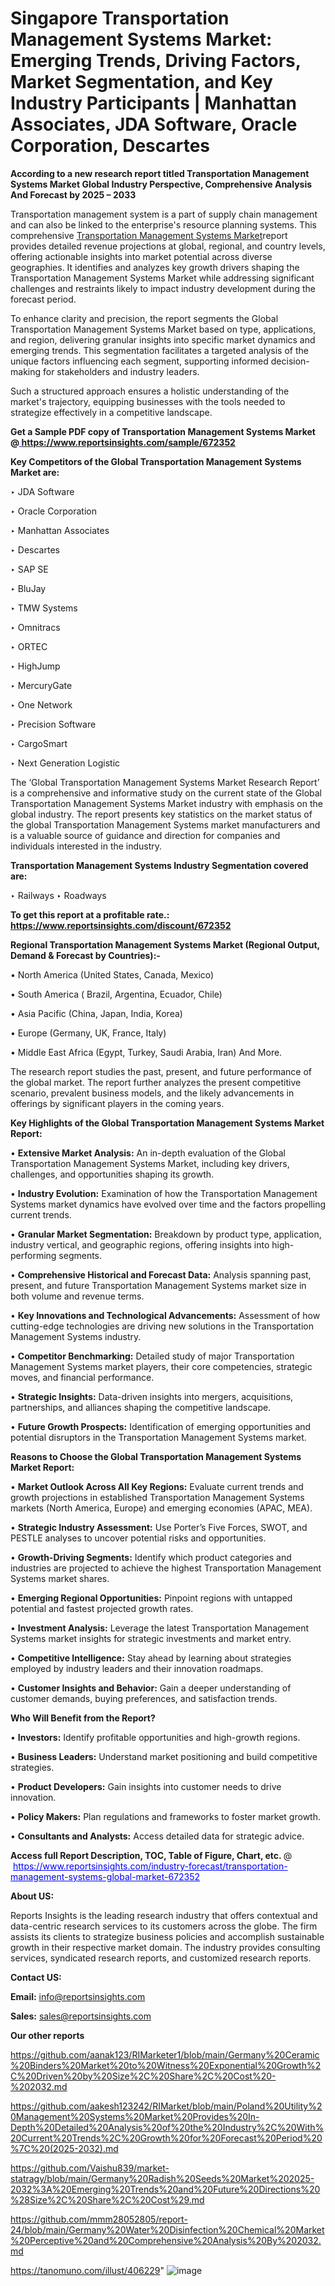 # Singapore Transportation Management Systems Market: Emerging Trends, Driving Factors, Market Segmentation, and Key Industry Participants | Manhattan Associates, JDA Software, Oracle Corporation, Descartes

<strong>According to a new research report titled Transportation Management Systems Market Global Industry Perspective, Comprehensive Analysis And Forecast by 2025 – 2033</strong>

Transportation management system is a part of supply chain management and can also be linked to the enterprise's resource planning systems. This comprehensive <a href=https://www.reportsinsights.com/sample/672352>Transportation Management Systems Market</a>report provides detailed revenue projections at global, regional, and country levels, offering actionable insights into market potential across diverse geographies. It identifies and analyzes key growth drivers shaping the Transportation Management Systems Market while addressing significant challenges and restraints likely to impact industry development during the forecast period.

To enhance clarity and precision, the report segments the Global Transportation Management Systems Market based on type, applications, and region, delivering granular insights into specific market dynamics and emerging trends. This segmentation facilitates a targeted analysis of the unique factors influencing each segment, supporting informed decision-making for stakeholders and industry leaders.

Such a structured approach ensures a holistic understanding of the market's trajectory, equipping businesses with the tools needed to strategize effectively in a competitive landscape.

<strong>Get a Sample PDF copy of Transportation Management Systems Market </strong><strong>@<a href=https://www.reportsinsights.com/sample/672352 style=color:#0000ff;> https://www.reportsinsights.com/sample/672352</a></strong></font>

<strong>Key Competitors of the Global Transportation Management Systems Market are:</strong>

‣ JDA Software

‣ Oracle Corporation

‣ Manhattan Associates

‣ Descartes

‣ SAP SE

‣ BluJay

‣ TMW Systems

‣ Omnitracs

‣ ORTEC

‣ HighJump

‣ MercuryGate

‣ One Network

‣ Precision Software

‣ CargoSmart

‣ Next Generation Logistic

The ‘Global Transportation Management Systems Market Research Report’ is a comprehensive and informative study on the current state of the Global Transportation Management Systems Market industry with emphasis on the global industry. The report presents key statistics on the market status of the global Transportation Management Systems market manufacturers and is a valuable source of guidance and direction for companies and individuals interested in the industry.

<strong>Transportation Management Systems Industry Segmentation covered are:</strong>

‣ Railways
‣ Roadways

<strong>To get this report at a profitable rate.: <a href=https://www.reportsinsights.com/discount/672352 style=color:#0000ff;>https://www.reportsinsights.com/discount/672352</a></strong></font>

<strong>Regional Transportation Management Systems Market (Regional Output, Demand &amp; Forecast by Countries):-</strong>

• North America (United States, Canada, Mexico)

• South America ( Brazil, Argentina, Ecuador, Chile)

• Asia Pacific (China, Japan, India, Korea)

• Europe (Germany, UK, France, Italy)

• Middle East Africa (Egypt, Turkey, Saudi Arabia, Iran) And More.

The research report studies the past, present, and future performance of the global market. The report further analyzes the present competitive scenario, prevalent business models, and the likely advancements in offerings by significant players in the coming years.

<strong>Key Highlights of the Global Transportation Management Systems Market Report:</strong>

• <strong>Extensive Market Analysis:</strong> An in-depth evaluation of the Global Transportation Management Systems Market, including key drivers, challenges, and opportunities shaping its growth.

• <strong>Industry Evolution:</strong> Examination of how the Transportation Management Systems market dynamics have evolved over time and the factors propelling current trends.

• <strong>Granular Market Segmentation:</strong> Breakdown by product type, application, industry vertical, and geographic regions, offering insights into high-performing segments.

• <strong>Comprehensive Historical and Forecast Data:</strong> Analysis spanning past, present, and future Transportation Management Systems market size in both volume and revenue terms.

• <strong>Key Innovations and Technological Advancements:</strong> Assessment of how cutting-edge technologies are driving new solutions in the Transportation Management Systems industry.

• <strong>Competitor Benchmarking:</strong> Detailed study of major Transportation Management Systems market players, their core competencies, strategic moves, and financial performance.

• <strong>Strategic Insights:</strong> Data-driven insights into mergers, acquisitions, partnerships, and alliances shaping the competitive landscape.

• <strong>Future Growth Prospects:</strong> Identification of emerging opportunities and potential disruptors in the Transportation Management Systems market.

<strong>Reasons to Choose the Global Transportation Management Systems Market Report:</strong>

• <strong>Market Outlook Across All Key Regions:</strong> Evaluate current trends and growth projections in established Transportation Management Systems markets (North America, Europe) and emerging economies (APAC, MEA).

• <strong>Strategic Industry Assessment:</strong> Use Porter’s Five Forces, SWOT, and PESTLE analyses to uncover potential risks and opportunities.

• <strong>Growth-Driving Segments:</strong> Identify which product categories and industries are projected to achieve the highest Transportation Management Systems market shares.

• <strong>Emerging Regional Opportunities:</strong> Pinpoint regions with untapped potential and fastest projected growth rates.

• <strong>Investment Analysis:</strong> Leverage the latest Transportation Management Systems market insights for strategic investments and market entry.

• <strong>Competitive Intelligence:</strong> Stay ahead by learning about strategies employed by industry leaders and their innovation roadmaps.

• <strong>Customer Insights and Behavior:</strong> Gain a deeper understanding of customer demands, buying preferences, and satisfaction trends.

<strong>Who Will Benefit from the Report?</strong>

• <strong>Investors:</strong> Identify profitable opportunities and high-growth regions.

• <strong>Business Leaders:</strong> Understand market positioning and build competitive strategies.

• <strong>Product Developers:</strong> Gain insights into customer needs to drive innovation.

• <strong>Policy Makers:</strong> Plan regulations and frameworks to foster market growth.

• <strong>Consultants and Analysts:</strong> Access detailed data for strategic advice.
</ul>
<strong>Access full Report Description, TOC, Table of Figure, Chart, etc. </strong>@  <a href=https://www.reportsinsights.com/industry-forecast/transportation-management-systems-global-market-672352 style=color:#0000ff;>https://www.reportsinsights.com/industry-forecast/transportation-management-systems-global-market-672352</a></font>

<strong><strong>About US</strong>:</strong>

Reports Insights is the leading research industry that offers contextual and data-centric research services to its customers across the globe. The firm assists its clients to strategize business policies and accomplish sustainable growth in their respective market domain. The industry provides consulting services, syndicated research reports, and customized research reports.

<strong>Contact US:</strong>

<p class=""""><b>Email:</b> <a href=mailto:info@reportsinsights.com>info@reportsinsights.com</a></p>
<p class=""""><b>Sales:</b> <a href=mailto:sales@reportsinsights.com>sales@reportsinsights.com</a></p>

<strong>Our other reports</strong>

<a href=https://github.com/aanak123/RIMarketer1/blob/main/Germany%20Ceramic%20Binders%20Market%20to%20Witness%20Exponential%20Growth%2C%20Driven%20by%20Size%2C%20Share%2C%20Cost%20-%202032.md>https://github.com/aanak123/RIMarketer1/blob/main/Germany%20Ceramic%20Binders%20Market%20to%20Witness%20Exponential%20Growth%2C%20Driven%20by%20Size%2C%20Share%2C%20Cost%20-%202032.md</a>

<a href=https://github.com/aakesh123242/RIMarket/blob/main/Poland%20Utility%20Management%20Systems%20Market%20Provides%20In-Depth%20Detailed%20Analysis%20of%20the%20Industry%2C%20With%20Current%20Trends%2C%20Growth%20for%20Forecast%20Period%20%7C%20(2025-2032).md>https://github.com/aakesh123242/RIMarket/blob/main/Poland%20Utility%20Management%20Systems%20Market%20Provides%20In-Depth%20Detailed%20Analysis%20of%20the%20Industry%2C%20With%20Current%20Trends%2C%20Growth%20for%20Forecast%20Period%20%7C%20(2025-2032).md</a>

<a href=https://github.com/Vaishu839/market-statragy/blob/main/Germany%20Radish%20Seeds%20Market%202025-2032%3A%20Emerging%20Trends%20and%20Future%20Directions%20%28Size%2C%20Share%2C%20Cost%29.md>https://github.com/Vaishu839/market-statragy/blob/main/Germany%20Radish%20Seeds%20Market%202025-2032%3A%20Emerging%20Trends%20and%20Future%20Directions%20%28Size%2C%20Share%2C%20Cost%29.md</a>

<a href=https://github.com/mmm28052805/report-24/blob/main/Germany%20Water%20Disinfection%20Chemical%20Market%20Perceptive%20and%20Comprehensive%20Analysis%20By%202032.md>https://github.com/mmm28052805/report-24/blob/main/Germany%20Water%20Disinfection%20Chemical%20Market%20Perceptive%20and%20Comprehensive%20Analysis%20By%202032.md</a>

<a href=https://tanomuno.com/illust/406229>https://tanomuno.com/illust/406229</a>"
![image](https://github.com/user-attachments/assets/8368de9e-a3b1-44d2-99d0-784b56974e2e)
